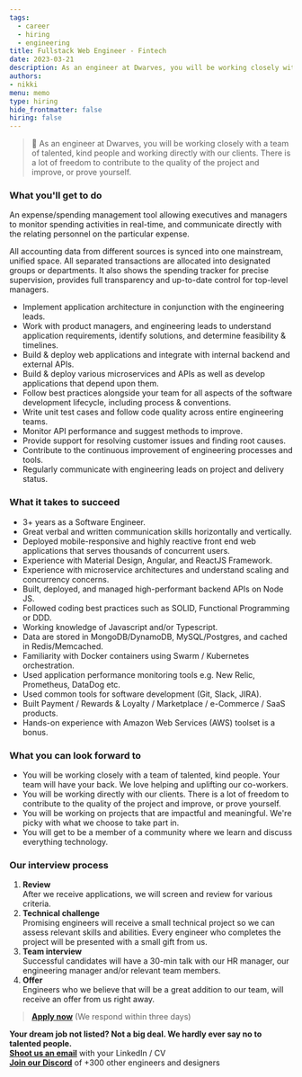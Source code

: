 ```yaml
---
tags:
  - career
  - hiring
  - engineering
title: Fullstack Web Engineer - Fintech
date: 2023-03-21
description: As an engineer at Dwarves, you will be working closely with a team of talented, kind people and working directly with our clients. There is a lot of freedom to contribute to the quality of the project and improve, or prove yourself
authors:
- nikki
menu: memo
type: hiring
hide_frontmatter: false
hiring: false
---
```

> 🤝 As an engineer at Dwarves, you will be working closely with a team of talented, kind people and working directly with our clients. There is a lot of freedom to contribute to the quality of the project and improve, or prove yourself.

### What you'll get to do
An expense/spending management tool allowing executives and managers to monitor spending activities in real-time, and communicate directly with the relating personnel on the particular expense. 

All accounting data from different sources is synced into one mainstream, unified space. All separated transactions are allocated into designated groups or departments. It also shows the spending tracker for precise supervision, provides full transparency and up-to-date control for top-level managers.

- Implement application architecture in conjunction with the engineering leads.
- Work with product managers, and engineering leads to understand application requirements, identify solutions, and determine feasibility & timelines.
- Build & deploy web applications and integrate with internal backend and external APIs.
- Build & deploy various microservices and APIs as well as develop applications that depend upon them.
- Follow best practices alongside your team for all aspects of the software development lifecycle, including process & conventions.
- Write unit test cases and follow code quality across entire engineering teams.
- Monitor API performance and suggest methods to improve.
- Provide support for resolving customer issues and finding root causes.
- Contribute to the continuous improvement of engineering processes and tools.
- Regularly communicate with engineering leads on project and delivery status.

### What it takes to succeed
- 3+ years as a Software Engineer.
- Great verbal and written communication skills horizontally and vertically.
- Deployed mobile-responsive and highly reactive front end web applications that serves thousands of concurrent users.
- Experience with Material Design, Angular, and ReactJS Framework.
- Experience with microservice architectures and understand scaling and concurrency concerns.
- Built, deployed, and managed high-performant backend APIs on Node JS.
- Followed coding best practices such as SOLID, Functional Programming or DDD.
- Working knowledge of Javascript and/or Typescript.
- Data are stored in MongoDB/DynamoDB, MySQL/Postgres, and cached in Redis/Memcached.
- Familiarity with Docker containers using Swarm / Kubernetes orchestration.
- Used application performance monitoring tools e.g. New Relic, Prometheus, DataDog etc.
- Used common tools for software development (Git, Slack, JIRA).
- Built Payment / Rewards & Loyalty / Marketplace / e-Commerce / SaaS products.
- Hands-on experience with Amazon Web Services (AWS) toolset is a bonus.

### What you can look forward to
- You will be working closely with a team of talented, kind people. Your team will have your back. We love helping and uplifting our co-workers.
- You will be working directly with our clients. There is a lot of freedom to contribute to the quality of the project and improve, or prove yourself.
- You will be working on projects that are impactful and meaningful. We're picky with what we choose to take part in.
- You will get to be a member of a community where we learn and discuss everything technology.

### Our interview process
1. **Review**<br>After we receive applications, we will screen and review for various criteria.
2. **Technical challenge**<br>Promising engineers will receive a small technical project so we can assess relevant skills and abilities. Every engineer who completes the project will be presented with a small gift from us.
3. **Team interview**<br>Successful candidates will have a 30-min talk with our HR manager, our engineering manager and/or relevant team members.
4. **Offer**<br>Engineers who we believe that will be a great addition to our team, will receive an offer from us right away.

> **[Apply now](mailto:spawn@d.foundation)** (We respond within three days)

**Your dream job not listed? Not a big deal. We hardly ever say no to talented people.**\
[**Shoot us an email**](mailto:spawn@dwarvesv.com) with your LinkedIn / CV\
[**Join our Discord**](https://discord.gg/dwarvesv) of +300 other engineers and designers